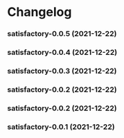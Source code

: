 # Changelog<br>


<a name="satisfactory-0.0.5"></a>
### satisfactory-0.0.5 (2021-12-22)



<a name="satisfactory-0.0.4"></a>
### satisfactory-0.0.4 (2021-12-22)



<a name="satisfactory-0.0.3"></a>
### satisfactory-0.0.3 (2021-12-22)



<a name="satisfactory-0.0.2"></a>
### satisfactory-0.0.2 (2021-12-22)



<a name="satisfactory-0.0.2"></a>
### satisfactory-0.0.2 (2021-12-22)



<a name="satisfactory-0.0.1"></a>
### satisfactory-0.0.1 (2021-12-22)
